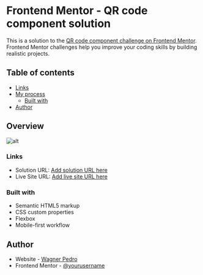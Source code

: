 # Frontend Mentor - QR code component solution

This is a solution to the [QR code component challenge on Frontend Mentor](https://www.frontendmentor.io/challenges/qr-code-component-iux_sIO_H). Frontend Mentor challenges help you improve your coding skills by building realistic projects. 

## Table of contents
  - [Links](#links)
- [My process](#my-process)
  - [Built with](#built-with)
- [Author](#author)

## Overview
![alt]()

### Links

- Solution URL: [Add solution URL here](https://your-solution-url.com)
- Live Site URL: [Add live site URL here](https://qr-code-front-end-mentor-chalenge.vercel.app/)

### Built with

- Semantic HTML5 markup
- CSS custom properties
- Flexbox
- Mobile-first workflow

## Author

- Website - [Wagner Pedro](https://www.your-site.com)
- Frontend Mentor - [@yourusername](https://www.frontendmentor.io/profile/yourusername)
